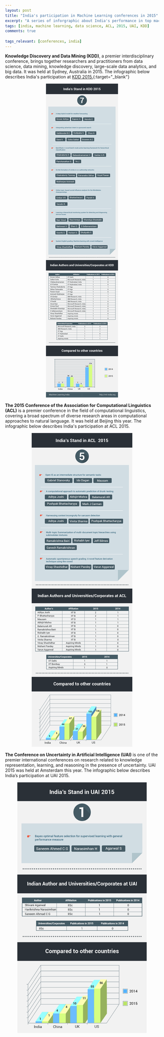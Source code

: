 ```yaml
---
layout: post
title: "India's participation in Machine Learning conferences in 2015"
excerpt: "A series of inforgraphic about India's performance in top machine learning conferences in 2015"
tags: [india, machine learning, data science, ACL, 2015, UAI, KDD]
comments: true

tags_relevant: [conferences, india]
---
```


**Knowledge Discovery and Data Mining (KDD)**, a premier interdisciplinary conference, brings together researchers and practitioners from data science, data mining, knowledge discovery, large-scale data analytics, and big data. It was held at Sydney, Australia in 2015. The infographic below describes India's participation at [KDD 2015.](http://www.kdd.org/kdd2015/){:target="_blank"}


<figure>
    <a href="/images/KDD-India-2015.png"><center><img src="/images/KDD-India-2015.png"></center></a>
    <figcaption></figcaption>
</figure>


**The 2015 Conference of the Association for Computational Linguistics (ACL)** is a premier conference in the field of computational linguistics, covering a broad spectrum of diverse research areas in computational approaches to natural language. It was held at Beijing this year. The infographic below describes India's participation at ACL 2015.



<figure>
    <a href="/images/ACL-India-2015.png"><center><img src="/images/ACL-India-2015.png"></center></a>
    <figcaption></figcaption>
</figure>


**The Conference on Uncertainty in Artificial Intelligence (UAI)** is one of the premier international conferences on research related to knowledge representation, learning, and reasoning in the presence of uncertainty. UAI 2015 was held at Amsterdam this year. The infographic below describes India’s participation at UAI 2015.


<figure>
    <a href="/images/UAI-India-2015.png"><center><img src="/images/UAI-India-2015.png"></center></a>
    <figcaption></figcaption>
</figure>


